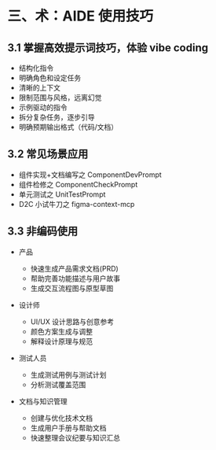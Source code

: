 # 三、术：AIDE 使用技巧

## 3.1 掌握高效提示词技巧，体验 vibe coding

- 结构化指令
- 明确角色和设定任务
- 清晰的上下文
- 限制范围与风格，远离幻觉
- 示例驱动的指令
- 拆分复杂任务，逐步引导
- 明确预期输出格式（代码/文档）

## 3.2 常见场景应用

- 组件实现+文档编写之 ComponentDevPrompt
- 组件检修之 ComponentCheckPrompt
- 单元测试之 UnitTestPrompt
- D2C 小试牛刀之 figma-context-mcp

## 3.3 非编码使用

- 产品
  - 快速生成产品需求文档(PRD)
  - 帮助完善功能描述与用户故事
  - 生成交互流程图与原型草图

- 设计师
  - UI/UX 设计思路与创意参考
  - 颜色方案生成与调整
  - 解释设计原理与规范

- 测试人员
  - 生成测试用例与测试计划
  - 分析测试覆盖范围

- 文档与知识管理
  - 创建与优化技术文档
  - 生成用户手册与帮助文档
  - 快速整理会议纪要与知识汇总
